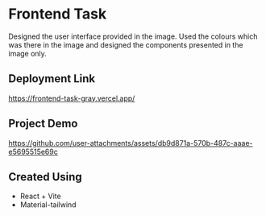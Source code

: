 # Frontend Task
Designed the user interface provided in the image. Used the colours which was there in the image and designed the components presented in the image only.

## Deployment Link
https://frontend-task-gray.vercel.app/


## Project Demo

https://github.com/user-attachments/assets/db9d871a-570b-487c-aaae-e5695515e69c

## Created Using
<ul>
  <li>React + Vite</li>
  <li>Material-tailwind</li>
</ul>
